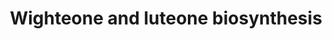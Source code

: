 ---
authors:
- Anwesha
- Eweitz
- Finterly
description: This event has been computationally inferred from an event that has been
  demonstrated in another species.<p>The inference is based on Ensembl Compara orthology
  projection. Briefly, reactions for which all involved PhysicalEntities (in input,
  output and catalyst) have a mapped ortholog or paralog are inferred to the other
  species. High-level events are also inferred for these events to allow for easier
  navigation.<p>Details of projection methods and parameters may be found <a href="/projection.html">here.</a><p>  Source:[http://plantreactome.gramene.org/
  Plant Reactome].
last-edited: 2021-05-31
organisms:
- Arabidopsis thaliana
redirect_from:
- /index.php/Pathway:WP3109
- /instance/WP3109
schema-jsonld:
- '@context': https://schema.org/
  '@id': https://wikipathways.github.io/pathways/WP3109.html
  '@type': Dataset
  creator:
    '@type': Organization
    name: WikiPathways
  description: This event has been computationally inferred from an event that has
    been demonstrated in another species.<p>The inference is based on Ensembl Compara
    orthology projection. Briefly, reactions for which all involved PhysicalEntities
    (in input, output and catalyst) have a mapped ortholog or paralog are inferred
    to the other species. High-level events are also inferred for these events to
    allow for easier navigation.<p>Details of projection methods and parameters may
    be found <a href="/projection.html">here.</a><p>  Source:[http://plantreactome.gramene.org/
    Plant Reactome].
  keywords:
  - ''
  - 2'-hydroxygenistein
  - polyprenyl
  - (LOC_OS01G50760.1)
  - Homologues of
  - luteone
  - genistein
  - DMAPP
  - synthetase
  - PPi
  license: CC0
  name: Wighteone and luteone biosynthesis
seo: CreativeWork
title: Wighteone and luteone biosynthesis
wpid: WP3109
---